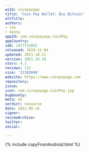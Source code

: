 ```yaml
---
wsId: coinpayapp
title: 'Coin Pay Wallet: Buy Bitcoin'
altTitle: 
authors:
- leo
- danny
appId: com.coinpayapp.CoinPay
appCountry: 
idd: 1477731032
released: 2019-12-04
updated: 2021-10-21
version: 2021.10.19
stars: 4.1
reviews: 111
size: '22103040'
website: https://www.coinpayapp.com
repository: 
issue: 
icon: com.coinpayapp.CoinPay.jpg
bugbounty: 
meta: ok
verdict: nosource
date: 2021-05-24
signer: 
reviewArchive: 
twitter: 
social: 

---
```


{% include copyFromAndroid.html %}
